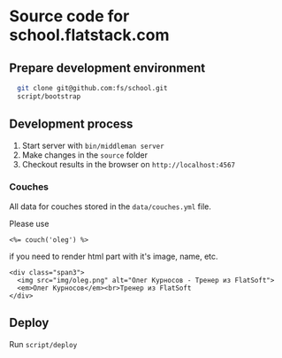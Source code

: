 # Source code for school.flatstack.com

## Prepare development environment

```bash
  git clone git@github.com:fs/school.git
  script/bootstrap
```
## Development process

1. Start server with `bin/middleman server`
2. Make changes in the `source` folder
3. Checkout results in the browser on `http://localhost:4567`

### Couches

All data for couches stored in the `data/couches.yml` file.

Please use

    <%= couch('oleg') %>

if you need to render html part with it's image, name, etc.

    <div class="span3">
      <img src="img/oleg.png" alt="Олег Курносов - Тренер из FlatSoft">
      <em>Олег Курносов</em><br>Тренер из FlatSoft
    </div>

## Deploy

Run `script/deploy`
